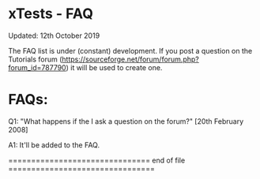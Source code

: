 xTests - FAQ
============

Updated:    12th October 2019



The FAQ list is under (constant) development. If you post a question on the
Tutorials forum (https://sourceforge.net/forum/forum.php?forum_id=787790)
it will be used to create one.

FAQs:
=====

Q1: "What happens if the I ask a question on the forum?"   [20th February 2008]

A1:
  It'll be added to the FAQ.

=============================== end of file ================================


